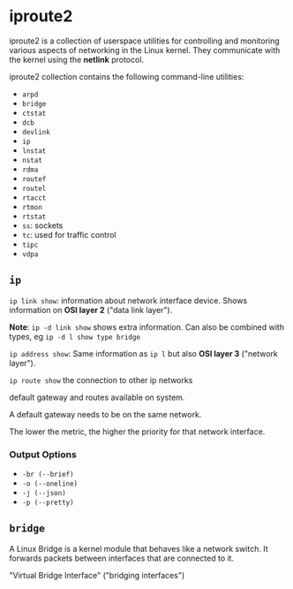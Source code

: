 # iproute2

iproute2 is a collection of userspace utilities for controlling and monitoring various aspects of networking in the Linux kernel. They communicate with the kernel using the **netlink** protocol.

iproute2 collection contains the following command-line utilities:

- `arpd`
- `bridge`
- `ctstat`
- `dcb`
- `devlink`
- `ip`
- `lnstat`
- `nstat`
- `rdma`
- `routef`
- `routel`
- `rtacct`
- `rtmon`
- `rtstat`
- `ss`: sockets
- `tc`: used for traffic control
- `tipc`
- `vdpa`

## `ip`

`ip link show`: information about network interface device. Shows information on **OSI layer 2** ("data link layer").

**Note**: `ip -d link show` shows extra information. Can also be combined with types, eg `ip -d l show type bridge`

`ip address show`: Same information as `ip l` but also **OSI layer 3** ("network layer").

`ip route show` the connection to other ip networks

default gateway and routes available on system.

A default gateway needs to be on the same network.

The lower the metric, the higher the priority for that network interface.

### Output Options

- `-br (--brief)`
- `-o (--oneline)`
- `-j (--json)`
- `-p (--pretty)`

## `bridge`

A Linux Bridge is a kernel module that behaves like a network switch.
It forwards packets between interfaces that are connected to it.

"Virtual Bridge Interface" ("bridging interfaces")

